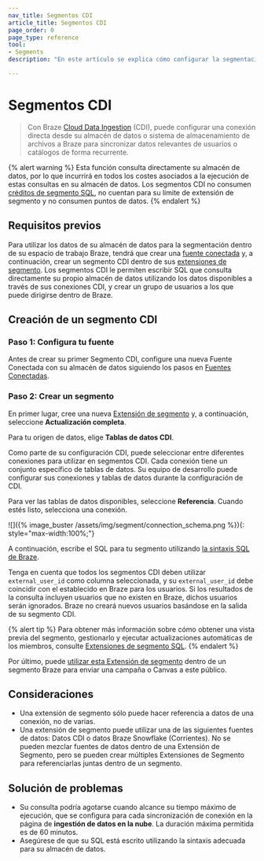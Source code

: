 ```yaml
---
nav_title: Segmentos CDI
article_title: Segmentos CDI
page_order: 0
page_type: reference
tool: 
- Segments
description: "En este artículo se explica cómo configurar la segmentación por ubicación, que permite segmentar a los usuarios por ubicación."

---
```


# Segmentos CDI

> Con Braze [Cloud Data Ingestion]({{site.baseurl}}/user_guide/data/cloud_ingestion/overview/) (CDI), puede configurar una conexión directa desde su almacén de datos o sistema de almacenamiento de archivos a Braze para sincronizar datos relevantes de usuarios o catálogos de forma recurrente.

{% alert warning %}
Esta función consulta directamente su almacén de datos, por lo que incurrirá en todos los costes asociados a la ejecución de estas consultas en su almacén de datos. Los segmentos CDI no consumen [créditos de segmento SQL]({{site.baseurl}}/user_guide/engagement_tools/segments/sql_segments/#monitoring-your-sql-segments-usage), no cuentan para su límite de extensión de segmento y no consumen puntos de datos.
{% endalert %}

## Requisitos previos

Para utilizar los datos de su almacén de datos para la segmentación dentro de su espacio de trabajo Braze, tendrá que crear una [fuente conectada]({{site.baseurl}}/user_guide/data/cloud_ingestion/connected_sources/) y, a continuación, crear un segmento CDI dentro de sus [extensiones de segmento]({{site.baseurl}}/user_guide/engagement_tools/segments/segment_extension/). Los segmentos CDI le permiten escribir SQL que consulta directamente su propio almacén de datos utilizando los datos disponibles a través de sus conexiones CDI, y crear un grupo de usuarios a los que puede dirigirse dentro de Braze.

## Creación de un segmento CDI

### Paso 1: Configura tu fuente

Antes de crear su primer Segmento CDI, configure una nueva Fuente Conectada con su almacén de datos siguiendo los pasos en [Fuentes Conectadas]({{site.baseurl}}/user_guide/data/cloud_ingestion/connected_sources/).

### Paso 2: Crear un segmento

En primer lugar, cree una nueva [Extensión de segmento]({{site.baseurl}}/user_guide/engagement_tools/segments/segment_extension/) y, a continuación, seleccione **Actualización completa**.



Para tu origen de datos, elige **Tablas de datos CDI**.



Como parte de su configuración CDI, puede seleccionar entre diferentes conexiones para utilizar en segmentos CDI. Cada conexión tiene un conjunto específico de tablas de datos. Su equipo de desarrollo puede configurar sus conexiones y tablas de datos durante la configuración de CDI.

Para ver las tablas de datos disponibles, seleccione **Referencia**. Cuando estés listo, selecciona una conexión.

![]({% image_buster /assets/img/segment/connection_schema.png %}){: style="max-width:100%;"}

A continuación, escribe el SQL para tu segmento utilizando [la sintaxis SQL de Braze]({{site.baseurl}}/user_guide/engagement_tools/segments/sql_segments/#writing-sql).

Tenga en cuenta que todos los segmentos CDI deben utilizar `external_user_id` como columna seleccionada, y su `external_user_id` debe coincidir con el establecido en Braze para los usuarios. Si los resultados de la consulta incluyen usuarios que no existen en Braze, dichos usuarios serán ignorados. Braze no creará nuevos usuarios basándose en la salida de su segmento CDI.

{% alert tip %}
Para obtener más información sobre cómo obtener una vista previa del segmento, gestionarlo y ejecutar actualizaciones automáticas de los miembros, consulte [Extensiones de segmento SQL]({{site.baseurl}}/user_guide/engagement_tools/segments/sql_segments/).
{% endalert %}

Por último, puede [utilizar esta Extensión de segmento]({{site.baseurl}}/user_guide/engagement_tools/segments/segment_extension/#step-5-use-your-extension-in-a-segment) dentro de un segmento Braze para enviar una campaña o Canvas a este público.

## Consideraciones

- Una extensión de segmento sólo puede hacer referencia a datos de una conexión, no de varias.    
- Una extensión de segmento puede utilizar una de las siguientes fuentes de datos: Datos CDI o datos Braze Snowflake (Corrientes). No se pueden mezclar fuentes de datos dentro de una Extensión de Segmento, pero se pueden crear múltiples Extensiones de Segmento para referenciarlas juntas dentro de un segmento.

## Solución de problemas

- Su consulta podría agotarse cuando alcance su tiempo máximo de ejecución, que se configura para cada sincronización de conexión en la página de **ingestión de datos en la nube**. La duración máxima permitida es de 60 minutos.
- Asegúrese de que su SQL está escrito utilizando la sintaxis adecuada para su almacén de datos. 
